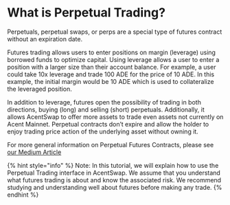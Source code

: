# What is Perpetual Trading?

Perpetuals, perpetual swaps, or perps are a special type of futures contract without an expiration date.

Futures trading allows users to enter positions on margin (leverage) using borrowed funds to optimize capital. Using leverage allows a user to enter a position with a larger size than their account balance. For example, a user could take 10x leverage and trade 100 ADE for the price of 10 ADE. In this example, the initial margin would be 10 ADE which is used to collateralize the leveraged position.&#x20;

In addition to leverage, futures open the possibility of trading in both directions, buying (long) and selling (short) perpetuals. Additionally, it allows AcentSwap to offer more assets to trade even assets not currently on Acent Mainnet. Perpetual contracts don’t expire and allow the holder to enjoy trading price action of the underlying asset without owning it.


For more general information on Perpetual Futures Contracts, please see [our Medium Article](https://medium.com/pancakeswap/launching-perpetual-trading-on-pancakeswap-a-partnership-with-apollox-b3670d4e19d4)&#x20;



{% hint style="info" %}
Note: In this tutorial, we will explain how to use the Perpetual Trading interface in AcentSwap. We assume that you understand what futures trading is about and know the associated risk. We recommend studying and understanding well about futures before making any trade.
{% endhint %}

